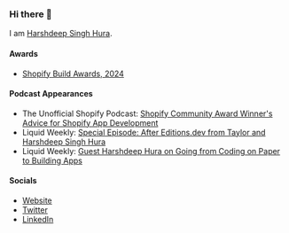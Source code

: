 ### Hi there 👋
I am [Harshdeep Singh Hura](https://harshdeephura.com).

#### Awards
- [Shopify Build Awards, 2024](https://www.shopify.com/partners/blog/2024-shopify-build-awards#:~:text=Harshdeep)

#### Podcast Appearances
- The Unofficial Shopify Podcast: [Shopify Community Award Winner's Advice for Shopify App Development](https://www.youtube.com/watch?v=VW9QCNBv3Vo)
- Liquid Weekly: [Special Episode: After Editions.dev from Taylor and Harshdeep Singh Hura](https://youtu.be/GX-66bKYhVA?si=CQMvpKHBZSuwUrLG&t=3410)
- Liquid Weekly: [Guest Harshdeep Hura on Going from Coding on Paper to Building Apps](https://www.youtube.com/watch?v=St60-232wUU)

#### Socials
- [Website](https://harshdeephura.com)
- [Twitter](https://twitter.com/kinngh)
- [LinkedIn](https://www.linkedin.com/in/theharshdeep/)
